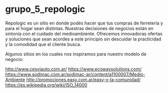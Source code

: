 # grupo_5_repologic

Repologic es un sitio en donde podés hacer que tus compras de ferretería y para el hogar sean distintas. 
Nuestras decisiones de negocios están en sintonía con el cuidado del medioambiente. Ofrecemos innovadoras ofertas y soluciones que sean acordes a este principio sin descuidar la practicidad y la comodidad que el cliente busca.

Algunos sitios en los cuales nos inspiramos para nuestro modelo de negocio:

http://www.cesviauto.com.ar/
https://www.ecowaysolutions.com/
https://www.sodimac.com.ar/sodimac-ar/content/a1100007/Medio-Ambiente
http://promociones.easy.com.ar/easy-y-la-comunidad/
https://es.wikipedia.org/wiki/ISO_14000

